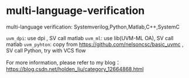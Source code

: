 # multi-language-verification
multi-language verification: Systemverilog,Python,Matlab,C++,SystemC

`uvm_dpi`: use dpi , SV call matlab
`uvm_ml`:  use lib(UVM-ML OA), SV call matlab
`uvm_pyhton`: copy from https://github.com/nelsoncsc/basic_uvmc , SV call Python, try with VCS flow

For more information, please refer to my blog：https://blog.csdn.net/holden_liu/category_12664868.html
